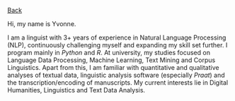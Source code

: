 [Back](https://ycvogt.github.io/my_portfolio/)

Hi, my name is Yvonne.

I am a linguist with 3+ years of experience in Natural Language Processing (NLP), continuously challenging myself and expanding my skill set further. I program mainly in _Python_ and _R_. At university, my studies focused on Language Data Processing, Machine Learning, Text Mining and Corpus Linguistics. Apart from this, I am familiar with quantitative and qualitative analyses of textual data, linguistic analysis software (especially _Praat_) and the transcription/encoding of manuscripts. My current interests lie in Digital Humanities, Linguistics and Text Data Analysis.
